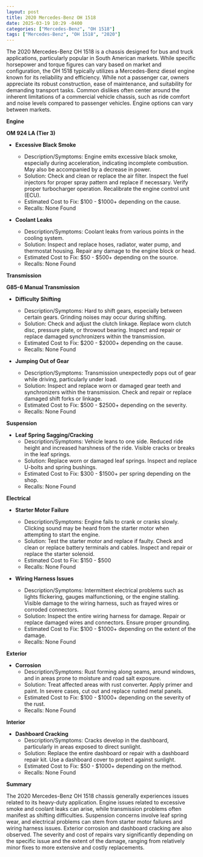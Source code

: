 ```yaml
---
layout: post
title: 2020 Mercedes-Benz OH 1518
date: 2025-03-19 10:29 -0400
categories: ["Mercedes-Benz", "OH 1518"]
tags: ["Mercedes-Benz", "OH 1518", "2020"]
---
```

The 2020 Mercedes-Benz OH 1518 is a chassis designed for bus and truck applications, particularly popular in South American markets. While specific horsepower and torque figures can vary based on market and configuration, the OH 1518 typically utilizes a Mercedes-Benz diesel engine known for its reliability and efficiency. While not a passenger car, owners appreciate its robust construction, ease of maintenance, and suitability for demanding transport tasks. Common dislikes often center around the inherent limitations of a commercial vehicle chassis, such as ride comfort and noise levels compared to passenger vehicles. Engine options can vary between markets.

**Engine**

**OM 924 LA (Tier 3)**

* **Excessive Black Smoke**
    * Description/Symptoms: Engine emits excessive black smoke, especially during acceleration, indicating incomplete combustion. May also be accompanied by a decrease in power.
    * Solution: Check and clean or replace the air filter. Inspect the fuel injectors for proper spray pattern and replace if necessary. Verify proper turbocharger operation. Recalibrate the engine control unit (ECU).
    * Estimated Cost to Fix: $100 - $1000+ depending on the cause.
    * Recalls: None Found

* **Coolant Leaks**
    * Description/Symptoms: Coolant leaks from various points in the cooling system.
    * Solution: Inspect and replace hoses, radiator, water pump, and thermostat housing. Repair any damage to the engine block or head.
    * Estimated Cost to Fix: $50 - $500+ depending on the source.
    * Recalls: None Found

**Transmission**

**G85-6 Manual Transmission**

* **Difficulty Shifting**
    * Description/Symptoms: Hard to shift gears, especially between certain gears. Grinding noises may occur during shifting.
    * Solution: Check and adjust the clutch linkage. Replace worn clutch disc, pressure plate, or throwout bearing. Inspect and repair or replace damaged synchronizers within the transmission.
    * Estimated Cost to Fix: $200 - $2000+ depending on the cause.
    * Recalls: None Found

* **Jumping Out of Gear**
    * Description/Symptoms: Transmission unexpectedly pops out of gear while driving, particularly under load.
    * Solution: Inspect and replace worn or damaged gear teeth and synchronizers within the transmission. Check and repair or replace damaged shift forks or linkage.
    * Estimated Cost to Fix: $500 - $2500+ depending on the severity.
    * Recalls: None Found

**Suspension**

* **Leaf Spring Sagging/Cracking**
    * Description/Symptoms: Vehicle leans to one side. Reduced ride height and increased harshness of the ride. Visible cracks or breaks in the leaf springs.
    * Solution: Replace worn or damaged leaf springs. Inspect and replace U-bolts and spring bushings.
    * Estimated Cost to Fix: $300 - $1500+ per spring depending on the shop.
    * Recalls: None Found

**Electrical**

* **Starter Motor Failure**
    * Description/Symptoms: Engine fails to crank or cranks slowly. Clicking sound may be heard from the starter motor when attempting to start the engine.
    * Solution: Test the starter motor and replace if faulty. Check and clean or replace battery terminals and cables. Inspect and repair or replace the starter solenoid.
    * Estimated Cost to Fix: $150 - $500
    * Recalls: None Found

* **Wiring Harness Issues**
    * Description/Symptoms: Intermittent electrical problems such as lights flickering, gauges malfunctioning, or the engine stalling. Visible damage to the wiring harness, such as frayed wires or corroded connectors.
    * Solution: Inspect the entire wiring harness for damage. Repair or replace damaged wires and connectors. Ensure proper grounding.
    * Estimated Cost to Fix: $100 - $1000+ depending on the extent of the damage.
    * Recalls: None Found

**Exterior**

* **Corrosion**
    * Description/Symptoms: Rust forming along seams, around windows, and in areas prone to moisture and road salt exposure.
    * Solution: Treat affected areas with rust converter. Apply primer and paint. In severe cases, cut out and replace rusted metal panels.
    * Estimated Cost to Fix: $100 - $1000+ depending on the severity of the rust.
    * Recalls: None Found

**Interior**

* **Dashboard Cracking**
    * Description/Symptoms: Cracks develop in the dashboard, particularly in areas exposed to direct sunlight.
    * Solution: Replace the entire dashboard or repair with a dashboard repair kit. Use a dashboard cover to protect against sunlight.
    * Estimated Cost to Fix: $50 - $1000+ depending on the method.
    * Recalls: None Found

**Summary**

The 2020 Mercedes-Benz OH 1518 chassis generally experiences issues related to its heavy-duty application. Engine issues related to excessive smoke and coolant leaks can arise, while transmission problems often manifest as shifting difficulties. Suspension concerns involve leaf spring wear, and electrical problems can stem from starter motor failures and wiring harness issues. Exterior corrosion and dashboard cracking are also observed. The severity and cost of repairs vary significantly depending on the specific issue and the extent of the damage, ranging from relatively minor fixes to more extensive and costly replacements.

